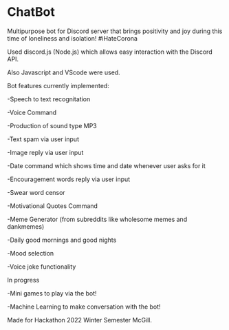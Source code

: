 # ChatBot
Multipurpose bot for Discord server that brings positivity and joy during this time of loneliness and isolation! #iHateCorona

Used discord.js (Node.js) which allows easy interaction with the Discord API.

Also Javascript and VScode were used.



Bot features currently implemented:

-Speech to text recognitation 

-Voice Command

-Production of sound type MP3

-Text spam via user input

-Image reply via user input

-Date command which shows time and date whenever user asks for it 

-Encouragement words reply via user input

-Swear word censor

-Motivational Quotes Command

-Meme Generator (from subreddits like wholesome memes and dankmemes)

-Daily good mornings and good nights

-Mood selection

-Voice joke functionality

In progress

-Mini games to play via the bot!

-Machine Learning to make conversation with the bot!


Made for Hackathon 2022 Winter Semester McGill.

